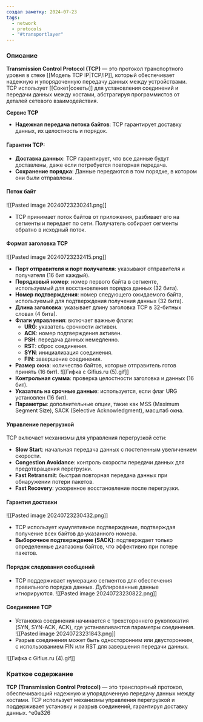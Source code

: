 ```yaml
---
создал заметку: 2024-07-23
tags:
  - network
  - protocols
  - "#transportlayer"
---
```

### Описание

**Transmission Control Protocol (TCP)** — это протокол транспортного уровня в стеке [[Модель TCP IP|TCP/IP]], который обеспечивает надежную и упорядоченную передачу данных между устройствами. TCP использует [[Сокет|сокеты]] для установления соединений и передачи данных между хостами, абстрагируя программистов от деталей сетевого взаимодействия.

**Сервис TCP**
- **Надежная передача потока байтов**: TCP гарантирует доставку данных, их целостность и порядок.

#### Гарантии TCP:
- **Доставка данных**: TCP гарантирует, что все данные будут доставлены, даже если потребуется повторная передача.
- **Сохранение порядка**: Данные передаются в том порядке, в котором они были отправлены.

#### Поток байт

![[Pasted image 20240723230241.png]]

- TCP принимает поток байтов от приложения, разбивает его на сегменты и передает по сети. Получатель собирает сегменты обратно в исходный поток.

#### Формат заголовка TCP

![[Pasted image 20240723232415.png]]
- **Порт отправителя и порт получателя**: указывают отправителя и получателя (16 бит каждый).
- **Порядковый номер**: номер первого байта в сегменте, используемый для восстановления порядка данных (32 бита).
- **Номер подтверждения**: номер следующего ожидаемого байта, используемый для подтверждения получения данных (32 бита).
- **Длина заголовка**: указывает длину заголовка TCP в 32-битных словах (4 бита).
- **Флаги управления**: включает важные флаги:
    - **URG**: указатель срочности активен.
    - **ACK**: номер подтверждения активен.
    - **PSH**: передача данных немедленно.
    - **RST**: сброс соединения.
    - **SYN**: инициализация соединения.
    - **FIN**: завершение соединения.
- **Размер окна**: количество байтов, которые отправитель готов принять (16 бит).
	![[Гифка с Gifius.ru (5).gif]]
- **Контрольная сумма**: проверка целостности заголовка и данных (16 бит).
- **Указатель на срочные данные**: используется, если флаг URG установлен (16 бит).
- **Параметры**: дополнительные опции, такие как MSS (Maximum Segment Size), SACK (Selective Acknowledgment), масштаб окна.

#### Управление перегрузкой

TCP включает механизмы для управления перегрузкой сети:
- **Slow Start**: начальная передача данных с постепенным увеличением скорости.
- **Congestion Avoidance**: контроль скорости передачи данных для предотвращения перегрузки.
- **Fast Retransmit**: быстрая повторная передача данных при обнаружении потери пакетов.
- **Fast Recovery**: ускоренное восстановление после перегрузки.

#### Гарантия доставки

![[Pasted image 20240723230432.png]]
- TCP использует кумулятивное подтверждение, подтверждая получение всех байтов до указанного номера.
- **Выборочное подтверждение (SACK)**: подтверждает только определенные диапазоны байтов, что эффективно при потере пакетов.

#### Порядок следования сообщений
- TCP поддерживает нумерацию сегментов для обеспечения правильного порядка данных. Дублированные данные игнорируются. ![[Pasted image 20240723230822.png]]

#### Соединение TCP
- Установка соединения начинается с трехстороннего рукопожатия (SYN, SYN-ACK, ACK), где устанавливаются параметры соединения. ![[Pasted image 20240723231843.png]]
- Разрыв соединения может быть односторонним или двусторонним, с использованием FIN или RST для завершения передачи данных.

![[Гифка с Gifius.ru (4).gif]]

### Краткое содержание
**TCP (Transmission Control Protocol)** — это транспортный протокол, обеспечивающий надежную и упорядоченную передачу данных между хостами. TCP использует механизмы управления перегрузкой и поддерживает установку и разрыв соединений, гарантируя доставку данных. ^e0a326